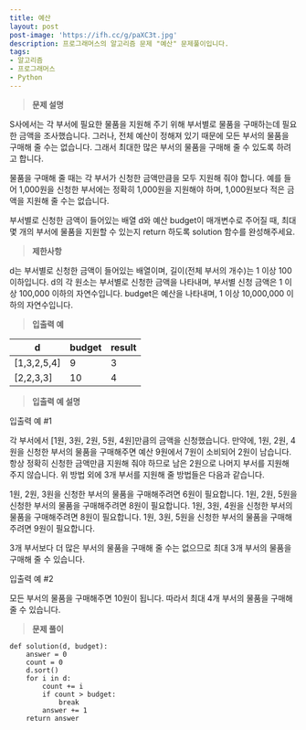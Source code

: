 ```yaml
---
title: 예산
layout: post
post-image: 'https://ifh.cc/g/paXC3t.jpg'
description: 프로그래머스의 알고리즘 문제 "예산" 문제풀이입니다.
tags:
- 알고리즘
- 프로그래머스
- Python
---
```



>**문제 설명**

S사에서는 각 부서에 필요한 물품을 지원해 주기 위해 부서별로 물품을 구매하는데 필요한 금액을 조사했습니다. 그러나, 전체 예산이 정해져 있기 때문에 모든 부서의 물품을 구매해 줄 수는 없습니다. 그래서 최대한 많은 부서의 물품을 구매해 줄 수 있도록 하려고 합니다.

물품을 구매해 줄 때는 각 부서가 신청한 금액만큼을 모두 지원해 줘야 합니다. 예를 들어 1,000원을 신청한 부서에는 정확히 1,000원을 지원해야 하며, 1,000원보다 적은 금액을 지원해 줄 수는 없습니다.

부서별로 신청한 금액이 들어있는 배열 d와 예산 budget이 매개변수로 주어질 때, 최대 몇 개의 부서에 물품을 지원할 수 있는지 return 하도록 solution 함수를 완성해주세요.

>**제한사항**


d는 부서별로 신청한 금액이 들어있는 배열이며, 길이(전체 부서의 개수)는 1 이상 100
이하입니다.
d의 각 원소는 부서별로 신청한 금액을 나타내며, 부서별 신청 금액은 1 이상 100,000 이하의 자연수입니다.
budget은 예산을 나타내며, 1 이상 10,000,000 이하의 자연수입니다.


>**입출력 예**

| d | budget | result |
|--|--|--|
| [1,3,2,5,4] | 9 | 3 |
| [2,2,3,3] | 10 | 4 |

>**입출력 예 설명**

입출력 예 #1

각 부서에서 [1원, 3원, 2원, 5원, 4원]만큼의 금액을 신청했습니다. 만약에, 1원, 2원, 4원을 신청한 부서의 물품을 구매해주면 예산 9원에서 7원이 소비되어 2원이 남습니다. 항상 정확히 신청한 금액만큼 지원해 줘야 하므로 남은 2원으로 나머지 부서를 지원해 주지 않습니다. 위 방법 외에 3개 부서를 지원해 줄 방법들은 다음과 같습니다.


1원, 2원, 3원을 신청한 부서의 물품을 구매해주려면 6원이 필요합니다.
1원, 2원, 5원을 신청한 부서의 물품을 구매해주려면 8원이 필요합니다.
1원, 3원, 4원을 신청한 부서의 물품을 구매해주려면 8원이 필요합니다.
1원, 3원, 5원을 신청한 부서의 물품을 구매해주려면 9원이 필요합니다.


3개 부서보다 더 많은 부서의 물품을 구매해 줄 수는 없으므로 최대 3개 부서의 물품을 구매해 줄 수 있습니다.

입출력 예 #2

모든 부서의 물품을 구매해주면 10원이 됩니다. 따라서 최대 4개 부서의 물품을 구매해 줄 수 있습니다.

>**문제 풀이**

    def solution(d, budget):
        answer = 0
        count = 0
        d.sort()
        for i in d:
            count += i
            if count > budget:
                break
            answer += 1
        return answer



